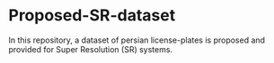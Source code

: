 # Proposed-SR-dataset
In this repository, a dataset of persian license-plates is proposed and provided for Super Resolution (SR) systems.
